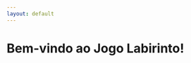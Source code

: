 ```yaml
---
layout: default
---
```

<html>
<head>
  <title>Jogo Labirinto</title>
  <link rel="stylesheet" type="text/css" href="/style.css">
</head>
<body>
  <h1>Bem-vindo ao Jogo Labirinto!</h1>
  <canvas id="gameCanvas" width="600" height="400"></canvas>
  <script src="/game.js"></script>
</body>
</html>
